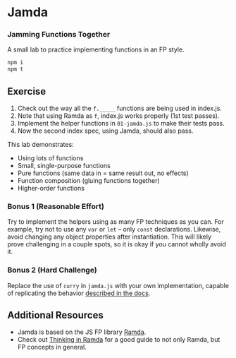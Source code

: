 # Jamda

### Jamming Functions Together

A small lab to practice implementing functions in an FP style.

```sh
npm i
npm t
```

## Exercise

1. Check out the way all the `f._____` functions are being used in index.js.
1. Note that using Ramda as `f`, index.js works properly (1st test passes).
1. Implement the helper functions in `01-jamda.js` to make their tests pass.
1. Now the second index spec, using Jamda, should also pass.

This lab demonstrates:

* Using lots of functions
* Small, single-purpose functions
* Pure functions (same data in = same result out, no effects)
* Function composition (gluing functions together)
* Higher-order functions

### Bonus 1 (Reasonable Effort)

Try to implement the helpers using as many FP techniques as you can. For example, try not to use any `var` or `let` – only `const` declarations. Likewise, avoid changing any object properties after instantiation. This will likely prove challenging in a couple spots, so it is okay if you cannot wholly avoid it.

### Bonus 2 (Hard Challenge)

Replace the use of `curry` in `jamda.js` with your own implementation, capable of replicating the behavior [described in the docs](http://ramdajs.com/docs/#curry).

## Additional Resources

* Jamda is based on the JS FP library [Ramda](http://ramdajs.com/).
* Check out [Thinking in Ramda](http://randycoulman.com/blog/2016/05/24/thinking-in-ramda-getting-started/) for a good guide to not only Ramda, but FP concepts in general.
